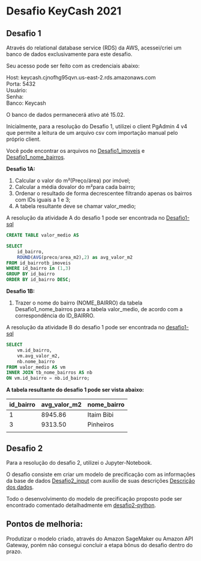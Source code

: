 # Desafio KeyCash 2021

## **Desafio 1**

Através do relational database service (RDS) da AWS, acessei/criei um banco de dados exclusivamente para este desafio.  

Seu acesso pode ser feito com as credenciais abaixo:

Host: keycash.cjnofhg95qvn.us-east-2.rds.amazonaws.com  
Porta: 5432  
Usuário:  
Senha:  
Banco: Keycash

O banco de dados permanecerá ativo até 15.02.

Inicialmente, para a resolução do Desafio 1, utilizei o client PgAdmin 4 v4 que permite a leitura de um arquivo csv com importação manual pelo próprio client.  

Você pode encontrar os arquivos no [Desafio1_imoveis](datasets/Desafio1_imoveis.csv) e [Desafio1_nome_bairros](datasets/Desafio1_nome_bairros.csv).
  
  **Desafio 1A:**  

  1. Calcular o valor do m²(Preço/área) por imóvel;  
  2. Calcular a média dovalor do m²para cada bairro;  
  3. Ordenar o resultado de forma decrescentee filtrando apenas os bairros com IDs iguais a 1 e 3;  
  4. A tabela resultante deve se chamar valor_medio;  
 
  A resolução da atividade A do desafio 1 pode ser encontrada no [Desafio1-sql](desafio1-sql/desafio1a.sql)  

```sql
CREATE TABLE valor_medio AS

SELECT
    id_bairro, 
    ROUND(AVG(preco/area_m2),2) as avg_valor_m2 
FROM id_bairrotb_imoveis
WHERE id_bairro in (1,3)
GROUP BY id_bairro
ORDER BY id_bairro DESC;
```
  
  **Desafio 1B:**  
  1. Trazer o nome do bairro (NOME_BAIRRO) da tabela Desafio1_nome_bairros para a tabela valor_medio, de acordo com a correspondência do ID_BAIRRO.  
  
A resolução da atividade B do desafio 1 pode ser encontrada no [desafio1-sql](desafio1-sql/desafio1b.sql)  

```sql
SELECT
    vm.id_bairro,
    vm.avg_valor_m2,
    nb.nome_bairro
FROM valor_medio AS vm
INNER JOIN tb_nome_bairros AS nb
ON vm.id_bairro = nb.id_bairro;
```

**A tabela resultante do desafio 1 pode ser vista abaixo:**

| id_bairro | avg_valor_m2 | nome_bairro |
|-----------|--------------|-------------|
| 1         | 8945.86      | Itaim Bibi  |
| 3         | 9313.50      | Pinheiros   |
|           |              |             |  

  
 ## **Desafio 2**

Para a resolução do desafio 2, utilizei o Jupyter-Notebook.  

O desafio consiste em criar um modelo de precificação com as informações da base de dados [Desafio2_input](datasets/Desafio2_input.csv) com auxílio de suas descrições [Descrição dos dados](datasets/Descrição_dos_dados.txt).  

Todo o desenvolvimento do modelo de precificação proposto pode ser encontrado comentado detalhadmente em [desafio2-python](desafio2-python/desafio2.ipynb).  


## Pontos de melhoria:  
  
Produtizar o modelo criado, através do Amazon SageMaker ou Amazon API Gateway, porém não consegui concluir a etapa bônus do desafio dentro do prazo.
